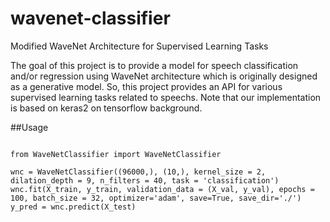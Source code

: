 # wavenet-classifier
Modified WaveNet Architecture for Supervised Learning Tasks

The goal of this project is to provide a model for speech classification and/or regression using WaveNet architecture which is originally designed as a generative model.
So, this project provides an API for various supervised learning tasks related to speechs.
Note that our implementation is based on keras2 on tensorflow background.

##Usage
<pre>
<code>
from WaveNetClassifier import WaveNetClassifier

wnc = WaveNetClassifier((96000,), (10,), kernel_size = 2, dilation_depth = 9, n_filters = 40, task = 'classification')
wnc.fit(X_train, y_train, validation_data = (X_val, y_val), epochs = 100, batch_size = 32, optimizer='adam', save=True, save_dir='./')
y_pred = wnc.predict(X_test)
</code>
</pre>
